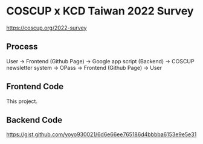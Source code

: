# COSCUP x KCD Taiwan 2022 Survey

https://coscup.org/2022-survey

## Process
User -> Frontend (Github Page) -> Google app script (Backend) -> COSCUP newsletter system -> OPass -> Frontend (Github Page) -> User

## Frontend Code
This project.

## Backend Code
https://gist.github.com/yoyo930021/6d6e66ee765186d4bbbba6153e9e5e31
